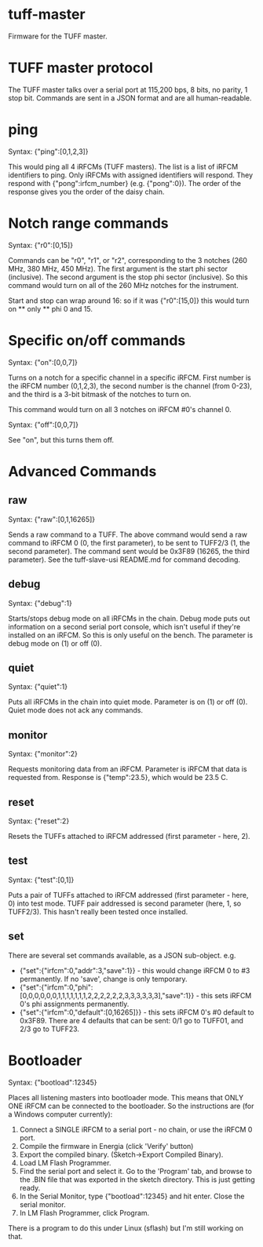 # tuff-master

Firmware for the TUFF master.

# TUFF master protocol

The TUFF master talks over a serial port at 115,200 bps, 8 bits, no parity, 1 stop bit. Commands are sent in a JSON format and are all human-readable.

# ping

Syntax: {"ping":[0,1,2,3]}

This would ping all 4 iRFCMs (TUFF masters). The list is a list of iRFCM identifiers to ping. Only iRFCMs with assigned identifiers will respond. They respond with {"pong":irfcm_number} (e.g. {"pong":0}). The order of the response gives you the order of the daisy chain.

# Notch range commands

Syntax: {"r0":[0,15]}

Commands can be "r0", "r1", or "r2", corresponding to the 3 notches (260 MHz, 380 MHz, 450 MHz). The first argument is the start phi sector (inclusive). The second argument is the stop phi sector (inclusive). So this command would turn on all of the 260 MHz notches for the instrument.

Start and stop can wrap around 16: so if it was {"r0":[15,0]} this would turn on ** only ** phi 0 and 15.

# Specific on/off commands

Syntax: {"on":[0,0,7]}

Turns on a notch for a specific channel in a specific iRFCM. First number is the iRFCM number (0,1,2,3), the second number is the channel (from 0-23), and the third is a 3-bit bitmask of the notches to turn on.

This command would turn on all 3 notches on iRFCM #0's channel 0.

Syntax: {"off":[0,0,7]}

See "on", but this turns them off.

# Advanced Commands

## raw

Syntax: {"raw":[0,1,16265]}

Sends a raw command to a TUFF. The above command would send a raw command to iRFCM 0 (0, the first parameter), to be sent to TUFF2/3 (1, the second parameter). The command
sent would be 0x3F89 (16265, the third parameter). See the tuff-slave-usi README.md for command decoding.

## debug

Syntax: {"debug":1}

Starts/stops debug mode on all iRFCMs in the chain. Debug mode puts out information on a second serial port console, which isn't useful if they're installed on an iRFCM.
So this is only useful on the bench. The parameter is debug mode on (1) or off (0).

## quiet

Syntax: {"quiet":1}

Puts all iRFCMs in the chain into quiet mode. Parameter is on (1) or off (0). Quiet mode does not ack any commands.

## monitor

Syntax: {"monitor":2}

Requests monitoring data from an iRFCM. Parameter is iRFCM that data is requested from. Response is {"temp":23.5}, which would be 23.5 C.

## reset

Syntax: {"reset":2}

Resets the TUFFs attached to iRFCM addressed (first parameter - here, 2).

## test

Syntax: {"test":[0,1]}

Puts a pair of TUFFs attached to iRFCM addressed (first parameter - here, 0) into test mode. TUFF pair addressed is second parameter (here, 1, so TUFF2/3). This hasn't really been
tested once installed.

## set

There are several set commands available, as a JSON sub-object. e.g.

* {"set":{"irfcm":0,"addr":3,"save":1}} - this would change iRFCM 0 to #3 permanently. If no 'save', change is only temporary.
* {"set":{"irfcm":0,"phi":[0,0,0,0,0,0,1,1,1,1,1,1,1,2,2,2,2,2,2,3,3,3,3,3,3],"save":1}} - this sets iRFCM 0's phi assignments permanently.
* {"set":{"irfcm":0,"default":[0,16265]}} - this sets iRFCM 0's #0 default to 0x3F89. There are 4 defaults that can be sent: 0/1 go to TUFF01, and 2/3 go to TUFF23.

# Bootloader

Syntax: {"bootload":12345}

Places all listening masters into bootloader mode. This means that ONLY ONE iRFCM can be connected to the bootloader. So the instructions are (for a Windows computer currently):

1) Connect a SINGLE iRFCM to a serial port - no chain, or use the iRFCM 0 port.
2) Compile the firmware in Energia (click 'Verify' button)
3) Export the compiled binary. (Sketch->Export Compiled Binary).
4) Load LM Flash Programmer.
5) Find the serial port and select it. Go to the 'Program' tab, and browse to the .BIN file that was exported in the sketch directory. This is just getting ready.
6) In the Serial Monitor, type {"bootload":12345} and hit enter. Close the serial monitor.
7) In LM Flash Programmer, click Program.

There is a program to do this under Linux (sflash) but I'm still working on that.